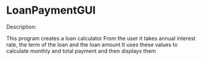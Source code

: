 # LoanPaymentGUI

Description:

This program creates a loan calculator
From the user it takes annual interest rate, the term of the loan and the loan amount
It uses these values to calculate monthly and total payment and then displays them
